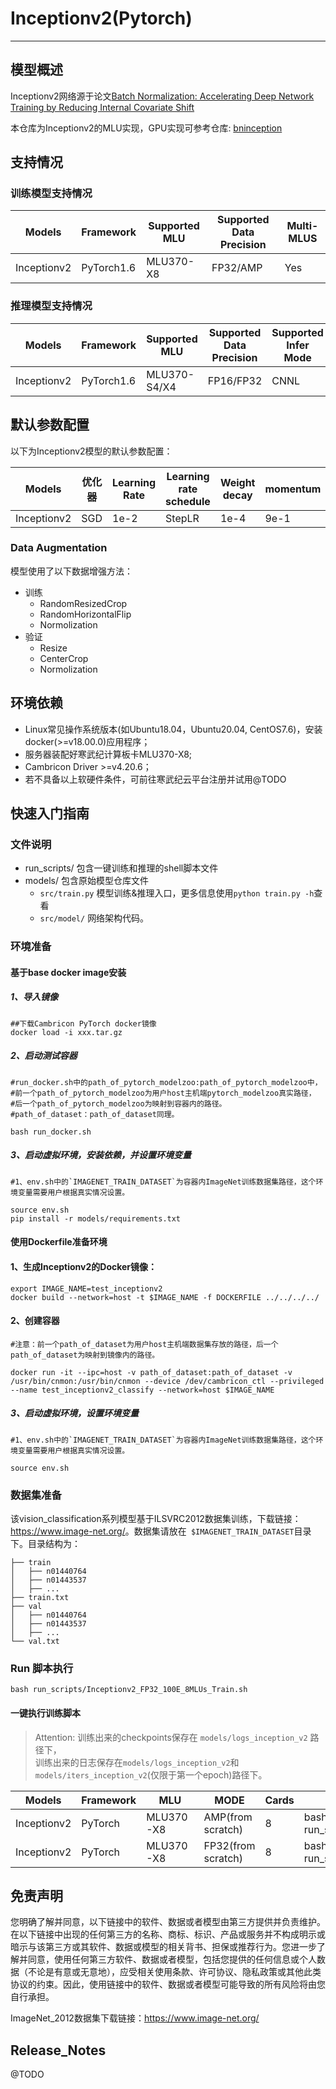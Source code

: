 # Inceptionv2(Pytorch)
---
## 模型概述
  Inceptionv2网络源于论文[Batch Normalization: Accelerating Deep Network Training by Reducing Internal Covariate Shift](https://arxiv.org/pdf/1502.03167.pdf)

  本仓库为Inceptionv2的MLU实现，GPU实现可参考仓库: [bninception](https://github.com/Cadene/pretrained-models.pytorch/blob/1e1bca074f29db9e10c18ca8b51e031c89d4446a/pretrainedmodels/models/bninception.py)

## 支持情况
### 训练模型支持情况
Models  | Framework  | Supported MLU   | Supported Data Precision  | Multi-MLUS |
----- | ----- | ----- | ----- | ----- |
Inceptionv2  | PyTorch1.6  | MLU370-X8  | FP32/AMP  | Yes  |

### 推理模型支持情况
Models  | Framework  | Supported MLU   | Supported Data Precision   | Supported Infer Mode | 
----- | ----- | ----- | ----- | ----- |
Inceptionv2  | PyTorch1.6  | MLU370-S4/X4  | FP16/FP32  | CNNL |

## 默认参数配置
以下为Inceptionv2模型的默认参数配置：

Models  | 优化器  | Learning Rate   | Learning rate schedule |  Weight decay | momentum |
---- | ----- | ----- | ----- | ----- | ----- |
Inceptionv2  | SGD  | 1e-2  | StepLR | 1e-4 | 9e-1 | 


### Data Augmentation
模型使用了以下数据增强方法：
* 训练
    * RandomResizedCrop
    * RandomHorizontalFlip
    * Normolization
* 验证
    * Resize
    * CenterCrop
    * Normolization


## 环境依赖
* Linux常见操作系统版本(如Ubuntu18.04，Ubuntu20.04, CentOS7.6)，安装docker(>=v18.00.0)应用程序；
* 服务器装配好寒武纪计算板卡MLU370-X8;
* Cambricon Driver >=v4.20.6；
* 若不具备以上软硬件条件，可前往寒武纪云平台注册并试用@TODO

## 快速入门指南

### 文件说明
- run_scripts/ 包含一键训练和推理的shell脚本文件
- models/ 包含原始模型仓库文件
  - `src/train.py` 模型训练&推理入口，更多信息使用`python train.py -h`查看
  - `src/model/` 网络架构代码。


### 环境准备
#### 基于base docker image安装
##### 1、导入镜像
```
##下载Cambricon PyTorch docker镜像
docker load -i xxx.tar.gz
```

##### 2、启动测试容器
```
#run_docker.sh中的path_of_pytorch_modelzoo:path_of_pytorch_modelzoo中，
#前一个path_of_pytorch_modelzoo为用户host主机端pytorch_modelzoo真实路径，
#后一个path_of_pytorch_modelzoo为映射到容器内的路径。
#path_of_dataset：path_of_dataset同理。

bash run_docker.sh
```

##### 3、启动虚拟环境，安装依赖，并设置环境变量

```
#1、env.sh中的`IMAGENET_TRAIN_DATASET`为容器内ImageNet训练数据集路径，这个环境变量需要用户根据真实情况设置。 

source env.sh
pip install -r models/requirements.txt
```


#### 使用Dockerfile准备环境
#### 1、生成Inceptionv2的Docker镜像：

```
export IMAGE_NAME=test_inceptionv2
docker build --network=host -t $IMAGE_NAME -f DOCKERFILE ../../../../
```

####  2、创建容器

```
#注意：前一个path_of_dataset为用户host主机端数据集存放的路径，后一个path_of_dataset为映射到镜像内的路径。

docker run -it --ipc=host -v path_of_dataset:path_of_dataset -v /usr/bin/cnmon:/usr/bin/cnmon --device /dev/cambricon_ctl --privileged --name test_inceptionv2_classify --network=host $IMAGE_NAME
```

##### 3、启动虚拟环境，设置环境变量

```
#1、env.sh中的`IMAGENET_TRAIN_DATASET`为容器内ImageNet训练数据集路径，这个环境变量需要用户根据真实情况设置。

source env.sh
```

### 数据集准备
该vision_classification系列模型基于ILSVRC2012数据集训练，下载链接：<https://www.image-net.org/>。数据集请放在` $IMAGENET_TRAIN_DATASET`目录下。目录结构为：
```
├── train
│   ├── n01440764
│   ├── n01443537
│   ├── ...
├── train.txt
├── val
│   ├── n01440764
│   ├── n01443537
│   ├── ...
└── val.txt
```

### Run 脚本执行
```
bash run_scripts/Inceptionv2_FP32_100E_8MLUs_Train.sh
```

#### 一键执行训练脚本

> Attention: 训练出来的checkpoints保存在 `models/logs_inception_v2` 路径下， \
训练出来的日志保存在`models/logs_inception_v2`和 `models/iters_inception_v2`(仅限于第一个epoch)路径下。

Models  | Framework  | MLU   | MODE  | Cards  | Run
----- | ----- | ----- | ----- | ----- | ----- |
Inceptionv2  | PyTorch  | MLU370-X8  | AMP(from scratch)  | 8 | bash run_scripts/Inceptionv2_AMP_100E_8MLUs_Train.sh |
Inceptionv2  | PyTorch  | MLU370-X8  | FP32(from scratch)  | 8 | bash run_scripts/Inceptionv2_FP32_100E_8MLUs_Train.sh |



## 免责声明
您明确了解并同意，以下链接中的软件、数据或者模型由第三方提供并负责维护。在以下链接中出现的任何第三方的名称、商标、标识、产品或服务并不构成明示或暗示与该第三方或其软件、数据或模型的相关背书、担保或推荐行为。您进一步了解并同意，使用任何第三方软件、数据或者模型，包括您提供的任何信息或个人数据（不论是有意或无意地），应受相关使用条款、许可协议、隐私政策或其他此类协议的约束。因此，使用链接中的软件、数据或者模型可能导致的所有风险将由您自行承担。

ImageNet_2012数据集下载链接：https://www.image-net.org/


## Release_Notes
@TODO
